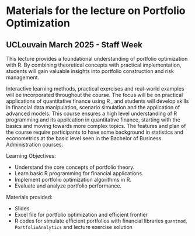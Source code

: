 # Materials for the lecture on Portfolio Optimization 

## UCLouvain March 2025 - Staff Week

This lecture provides a foundational understanding of portfolio optimization with R. By combining theoretical concepts with practical implementation, students will gain valuable insights into portfolio construction and risk management.

Interactive learning methods, practical exercises and real-world examples will be incorporated throughout the course. The focus will be on practical applications of quantitative finance using R , and students will develop skills in financial data manipulation, scenario simulation and the application of advanced models. This course ensures a high level understanding of R programming and its application in quantitative finance, starting with the basics and moving towards more complex topics. The features and plan of the course require participants to have some background in statistics and econometrics at the basic level seen in the Bachelor of Business Administration courses.

Learning Objectives:
* Understand the core concepts of portfolio theory.
* Learn basic R programming for financial applications.
* Implement portfolio optimization algorithms in R.
* Evaluate and analyze portfolio performance.

Materials provided:
 - Slides
 - Excel file for portfolio optimization and efficient frontier
 - R codes for simulate efficient portfolios with financial libraries `quantmod`, `PortfolioAnalytics` and lecture exercise solution

 
